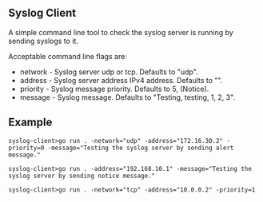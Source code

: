 ## Syslog Client

A simple command line tool to check the syslog server is running by sending syslogs to it.

Acceptable command line flags are:

* network - Syslog server udp or tcp. Defaults to "udp".
* address - Syslog server address IPv4 address. Defaults to "".
* priority - Syslog message priority. Defaults to 5, (Notice).
* message - Syslog message. Defaults to "Testing, testing, 1, 2, 3".

## Example
```
syslog-client>go run . -network="udp" -address="172.16.30.2" -priority=0 -message="Testing the syslog server by sending alert message."
```
```
syslog-client>go run . -address="192.168.10.1" -message="Testing the syslog server by sending notice message."
```
```
syslog-client>go run . -network="tcp" -address="10.0.0.2" -priority=1
```